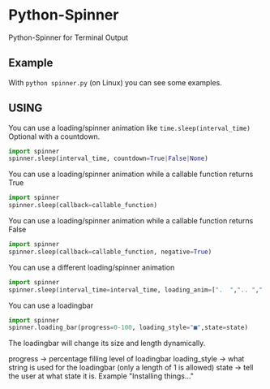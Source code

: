 # Python-Spinner
Python-Spinner for Terminal Output

## Example
With `python spinner.py` (on Linux) you can see some examples.

## USING
You can use a loading/spinner animation like `time.sleep(interval_time)`
Optional with a countdown.
```python
import spinner
spinner.sleep(interval_time, countdown=True|False|None)
```
You can use a loading/spinner animation while a callable function returns True
```python
import spinner
spinner.sleep(callback=callable_function)
```
You can use a loading/spinner animation while a callable function returns False
```python
import spinner
spinner.sleep(callback=callable_function, negative=True)
```
You can use a different loading/spinner animation
```python
import spinner
spinner.sleep(interval_time=interval_time, loading_anim=[".  ",".. ","..."])
```
You can use a loadingbar
```python
import spinner
spinner.loading_bar(progress=0-100, loading_style="■",state=state)
```
The loadingbar will change its size and length dynamically.

progress → percentage filling level of loadingbar
loading_style → what string is used for the loadingbar (only a length of 1 is allowed)
state → tell the user at what state it is. Example "Installing things…"
